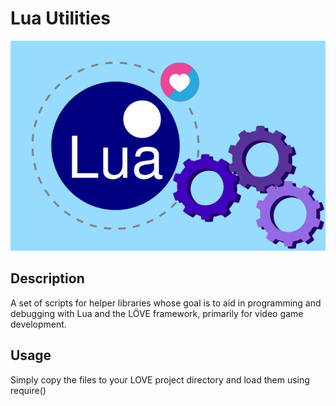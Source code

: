 # Lua Utilities

![image](lua-utils.png)

## Description
A set of scripts for helper libraries whose goal is to aid in programming and debugging with Lua and the LÖVE framework, primarily for video game development.

## Usage
Simply copy the files to your LOVE project directory and load them using require()
